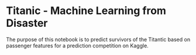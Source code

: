 # Titanic - Machine Learning from Disaster

The purpose of this notebook is to predict survivors of the Titantic based on passenger features for a prediction competition on Kaggle.
